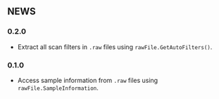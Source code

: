 ## NEWS

### 0.2.0

* Extract all scan filters in `.raw` files using `rawFile.GetAutoFilters()`.

### 0.1.0

* Access sample information from `.raw` files using `rawFile.SampleInformation`.

